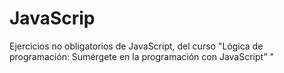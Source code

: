 # JavaScrip
Ejercicios no obligatorios de JavaScript, del curso "Lógica de programación: Sumérgete en la programación con JavaScript" "
